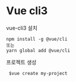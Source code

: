 Vue cli3
=======


vue-cli3 설치
```
npm install -g @vue/cli
또는
yarn global add @vue/cli
```

프로젝트 생성
```
 $vue create my-project
```